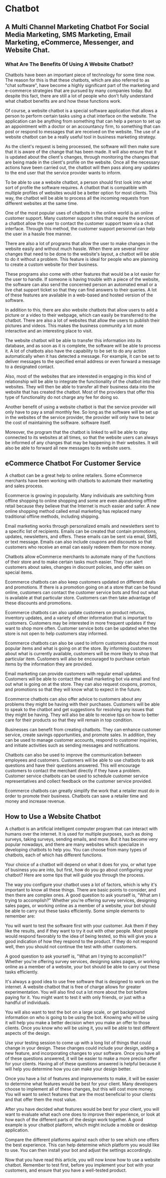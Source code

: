 # Chatbot
## A Multi Channel Marketing Chatbot For Social Media Marketing, SMS Marketing, Email Marketing, eCommerce, Messenger, and Website Chat.
### What Are The Benefits Of Using A Website Chatbot?

Chatbots have been an important piece of technology for some time now. The reason for this is that these chatbots, which are also referred to as "chat software", have become a highly significant part of the marketing and e-commerce strategies that are pursued by many companies today. But despite this fact, there are still a lot of people who don't fully understand what chatbot benefits are and how these functions work.

Of course, a website chatbot is a special software application that allows a person to perform certain tasks using a chat interface on the website. The application can be anything from something that can help a person to set up an appointment with a doctor or an accountancy firm, to something that can post or respond to messages that are received on the website. The use of a website chatbot can be a really useful tool in business marketing strategy.

As the client's request is being processed, the software will then make sure that it is aware of the change that has been made. It will also ensure that it is updated about the client's changes, through monitoring the changes that are being made in the client's profile on the website. Once all the necessary actions have been carried out, the chatbot will then pass along any updates to the end user that the service provider wants to inform.

To be able to use a website chatbot, a person should first look into what sort of profile the software requires. A chatbot that is compatible with multiple profiles of websites would be a better option for most clients. This way, the chatbot will be able to process all the incoming requests from different websites at the same time.

One of the most popular uses of chatbots in the online world is an online customer support. Many customer support sites that require the services of a chatbot allow the user to contact the customer support team via a chat interface. Through this method, the customer support personnel can help the user in a hassle free manner.

There are also a lot of programs that allow the user to make changes in the website easily and without much hassle. When there are several minor changes that need to be done to the website's layout, a chatbot will be able to do it without a problem. This feature is ideal for people who are planning to create a custom website for their business.

These programs also come with other features that would be a lot easier for the user to handle. If someone is having trouble with a piece of the website, the software can also send the concerned person an automated email or a live chat support ticket so that they can find answers to their queries. A lot of these features are available in a web-based and hosted version of the software.

In addition to this, there are also website chatbots that allow users to add a picture or a video to their webpage, which can easily be transferred to the chatbot. There are also a lot of websites that allow the users to publish their pictures and videos. This makes the business community a lot more interactive and an interesting place to visit.

The website chatbot will be able to transfer this information into its database, and as soon as it is complete, the software will be able to process it. A lot of chatbots also have the capability to be set to do any action automatically when it has detected a message. For example, it can be set to deliver messages to the specified email address or even forward a message to a designated contact.

Also, most of the websites that are interested in engaging in this kind of relationship will be able to integrate the functionality of the chatbot into their websites. They will then be able to transfer all their business data into the website that has created the chatbot. Most of the providers that offer this type of functionality do not charge any fee for doing so.

Another benefit of using a website chatbot is that the service provider will only have to pay a small monthly fee. So long as the software will be set up in the websites of the service provider, the provider will only have to bear the cost of maintaining the software. software itself.

Moreover, the program that the chatbot is linked to will be able to stay connected to its websites at all times, so that the website users can always be informed of any changes that may be happening in their websites. It will also be able to forward all new messages to its website users.

## eCommerce Chatbot For Customer Service

A chatbot can be a great help to online retailers. Some eCommerce merchants have been working with chatbots to automate their marketing and sales process.

Ecommerce is growing in popularity. Many individuals are switching from offline shopping to online shopping and some are even abandoning offline retail because they believe that the Internet is much easier and safer. A new online shopping method called email marketing has replaced many traditional offline methods, including shipping.

Email marketing works through personalized emails and newsletters sent to a specific list of recipients. Emails can be created that contain promotions, updates, newsletters, and offers. These emails can be sent via email, SMS, or text message. Emails can also include coupons and discounts so that customers who receive an email can easily redeem them for more money.

Chatbots allow eCommerce merchants to automate many of the functions of their store and to make certain tasks much easier. They can alert customers about sales, changes in discount policies, and offer sales on special items.

Ecommerce chatbots can also keep customers updated on different deals and promotions. If there is a promotion going on at a store that can be found online, customers can contact the customer service bots and find out what is available at that particular store. Customers can then take advantage of these discounts and promotions.

Ecommerce chatbots can also update customers on product returns, inventory updates, and a variety of other information that is important to customers. Customers may be interested in more frequent updates if they want to shop more often. Customer service bots can be updated when the store is not open to help customers stay informed.

Ecommerce chatbots can also be used to inform customers about the most popular items and what is going on at the store. By informing customers about what is currently available, customers will be more likely to shop that particular item. Customers will also be encouraged to purchase certain items by the information they are provided.

Email marketing can provide customers with regular email updates. Customers will be able to contact the email marketing bot via email and find out what is going on at the store. They can also request coupons, promos, and promotions so that they will know what to expect in the future.

Ecommerce chatbots can also offer advice to customers about any problems they might be having with their purchases. Customers will be able to speak to the chatbot and get suggestions for resolving any issues that they might be having. They will also be able to receive tips on how to better care for their products so that they will remain in top condition.

Businesses can benefit from creating chatbots. They can enhance customer service, create savings opportunities, and promote sales. In addition, they can be used to manage customer accounts, respond to customer inquiries, and initiate activities such as sending messages and notifications.

Chatbots can also be used to improve the communication between employees and customers. Customers will be able to use chatbots to ask questions and have their questions answered. This will encourage customers to contact the merchant directly if they have a problem. Customer service chatbots can be used to schedule customer service representatives and collect feedback on the customer service provided.

Ecommerce chatbots can greatly simplify the work that a retailer must do in order to promote their business. Chatbots can save a retailer time and money and increase revenue.

## How to Use a Website Chatbot

A chatbot is an artificial intelligent computer program that can interact with humans over the internet. It is used for multiple purposes, such as doing surveys, taking surveys, sending emails, and more. But it has become very popular nowadays, and there are many websites which specialize in developing chatbots to help you. You can choose from many types of chatbots, each of which has different functions.

Your choice of a chatbot will depend on what it does for you, or what type of business you are into, but first, how do you go about configuring your chatbot? Here are some tips that will guide you through the process.

The way you configure your chatbot uses a lot of factors, which is why it's important to know all these things. There are basic points to consider, and then there are complex ones. A good question to ask yourself is, "What am I trying to accomplish?" Whether you're offering survey services, designing sales pages, or working online as a member of a website, your bot should be able to carry out these tasks efficiently. Some simple elements to remember are:

You will want to test the software first with your customer. Ask them if they like the results, and if they want to try it out with other people. Most people would respond favorably to the idea of being tested, so this will give you a good indication of how they respond to the product. If they do not respond well, then you should not continue the test with other customers.

A good question to ask yourself is, "What am I trying to accomplish?" Whether you're offering survey services, designing sales pages, or working online as a member of a website, your bot should be able to carry out these tasks efficiently.

It's always a good idea to use free software that is designed to work on the internet. A website chatbot that is free of charge allows for greater experimentation. You will also find out a lot more about the bot before paying for it. You might want to test it with only friends, or just with a handful of individuals.

You will also want to test the bot on a large scale, or get background information on who is going to be using the bot. Knowing who will be using it will help you make a better decision when you make an offer to those clients. Once you know who will be using it, you will be able to test different aspects of the design.

Use your testing session to come up with a long list of things that could change in your design. These changes could include your design, adding a new feature, and incorporating changes to your software. Once you have all of these questions answered, it will be easier to make a more precise offer for your clients. Having all of these questions answered is helpful because it will help you determine how you can make your design better.

Once you have a list of features and improvements to make, it will be easier to determine what features would be best for your client. Many developers choose to implement all of these changes, but this will cost more money. You will want to select features that are the most beneficial to your clients and that offer them the most value.

After you have decided what features would be best for your client, you will want to evaluate what each one does to improve their experience, or look at how each of the different parts of the design work together. A good example is your chatbot platform, which might include a mobile or desktop application.

Compare the different platforms against each other to see which one offers the best experience. This can help determine which platform you would like to use. You can then install your bot and adjust the settings accordingly.

Now that you have read this article, you will now know how to use a website chatbot. Remember to test first, before you implement your bot with your customers, and ensure that you have a well-tested product.
